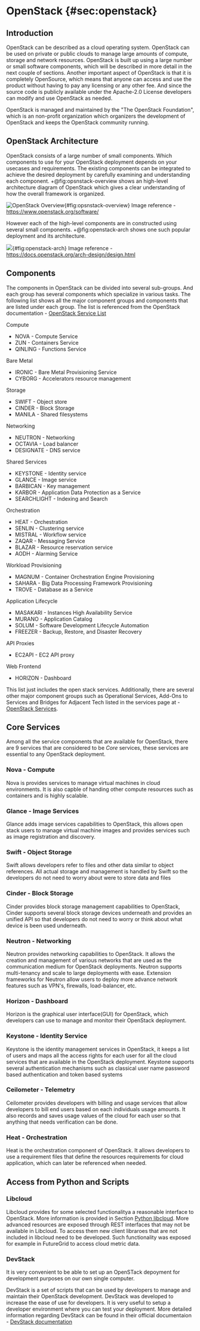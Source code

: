 # OpenStack {#sec:openstack}

## Introduction

OpenStack can be described as a cloud operating system. OpenStack can
be used on private or public clouds to manage large amounts of compute,
storage and network resources. OpenStack is built up using a large
number or small software components, which will be described in more 
detail in the next couple of sections. Another important aspect of 
OpenStack is that it is completely OpenSource, which means that
anyone can access and use the product without having to pay any licensing
or any other fee. And since the source code is publicly available
under the Apache-2.0 License developers can modify and use OpenStack as
needed. 

OpenStack is managed and maintained by the "The OpenStack Foundation",
which is an non-profit organization which organizers the development of
OpenStack and keeps the OpenStack community running. 

## OpenStack Architecture

OpenStack consists of a large number of small components. Which
components to use for your OpenStack deployment depends on your usecases
and requirements. The existing components can be integrated to 
achieve the desired deployment by carefully examining and understanding
each component. +@fig:opsnstack-overview shows an high-level architecture
diagram of OpenStack which gives a clear understanding of how the
overall framework is organized.

![OpenStack Overview](images/openstack_overview_diagram.png){#fig:opsnstack-overview}
Image reference - <https://www.openstack.org/software/>


However each of the high-level components are in constructed using
several small components. +@fig:openstack-arch shows one such popular 
deployment and its architecture. 

![](images/openstack_archi.png){#fig:openstack-arch}
Image reference - <https://docs.openstack.org/arch-design/design.html>

## Components

The components in OpenStack can be divided into several sub-groups. And
each group has several components which specialize in various tasks. The
following list shows all the major component groups and components that
are listed under each group. The list is referenced from the OpenStack
documentation - [OpenStack Service List](https://www.openstack.org/software/project-navigator/openstack-components#openstack-services)


Compute

 * NOVA - Compute Service
 * ZUN - Containers Service
 * QINLING - Functions Service

Bare Metal

 * IRONIC - Bare Metal Provisioning Service
 * CYBORG - Accelerators resource management

Storage

 * SWIFT - Object store
 * CINDER - Block Storage
 * MANILA - Shared filesystems
 
Networking

 * NEUTRON - Networking
 * OCTAVIA - Load balancer
 * DESIGNATE - DNS service
 
Shared Services

 * KEYSTONE - Identity service
 * GLANCE - Image service
 * BARBICAN - Key management
 * KARBOR - Application Data Protection as a Service
 * SEARCHLIGHT - Indexing and Search
 
Orchestration

 * HEAT - Orchestration
 * SENLIN - Clustering service
 * MISTRAL - Workflow service
 * ZAQAR - Messaging Service
 * BLAZAR - Resource reservation service
 * AODH - Alarming Service

Workload Provisioning

 * MAGNUM - Container Orchestration Engine Provisioning
 * SAHARA - Big Data Processing Framework Provisioning
 * TROVE - Database as a Service

Application Lifecycle

 * MASAKARI - Instances High Availability Service
 * MURANO - Application Catalog
 * SOLUM - Software Development Lifecycle Automation
 * FREEZER - Backup, Restore, and Disaster Recovery

API Proxies

 * EC2API - EC2 API proxy

Web Frontend

 * HORIZON - Dashboard
 
 
This list just includes the open stack services. Additionally, there are several other major component groups such as Operational Services, 
 Add-Ons to Services and Bridges for Adjacent Tech listed in the 
 services page at - [OpenStack Services](https://www.openstack.org/software/project-navigator/openstack-components#openstack-services).
 
## Core Services

Among all the service components that are available for OpenStack,
 there are 9 services that are considered to be *Core* services, these
 services are essential to any OpenStack deployment.
 
###  Nova - Compute
 
Nova is provides services to manage virtual machines in cloud 
environments. It is also capble of handing other compute resources such
as containers and is highly scalable. 

### Glance - Image Services

Glance adds image services capabilities to OpenStack, this allows open
stack users to manage virtual machine images and provides services such 
as image registration and discovery.

### Swift - Object Storage

Swift allows developers refer to files and other data similar to object
references. All actual storage and management is handled by Swift
so the developers do not need to worry about were to store data and files

### Cinder - Block Storage

Cinder provides block storage management capabilities to OpenStack,
Cinder supports several block storage devices underneath and provides an
unified API so that developers do not need to worry or think about what
device is been used underneath. 

### Neutron - Networking

Neutron provides networking capabilities to OpenStack. It allows the
creation and management of various networks that are used as the
communication medium for OpenStack deployments. Neutron supports 
multi-tenancy and scale to large deployments with ease. Extension 
frameworks for Neutron allow users to deploy more advance network
features such as VPN's, firewalls, load-balancer, etc. 

### Horizon - Dashboard

Horizon is the graphical user interface(GUI) for OpenStack, which 
developers can use to manage and monitor their OpenStack deployment.


### Keystone - Identity Service

Keystone is the identity management services in OpenStack, it keeps a 
list of users and maps all the access rights for each user for all the
cloud services that are available in the OpenStack deployment. Keystone
supports several authentication mechanisms such as classical user name
password based authentication and token based systems

### Ceilometer - Telemetry

Ceilometer provides developers with billing and usage services that
allow developers to bill end users based on each individuals usage
amounts. It also records and saves usage values of the cloud for each
user so that anything that needs verification can be done.

### Heat - Orchestration

Heat is the orchestration component of OpenStack. It allows developers
to use a requirement files that define the resources requirements for 
cloud application, which can later be referenced when needed.


## Access from Python and Scripts

### Libcloud

Libcloud provides for some selected functionalitya a reasonable interface to OpenStack. More information is provided in Section
[Python libcloud](#python-libcloud). More advanced resources are exposed through REST interfaces that may not be available in Libcloud. To access them new client libraroes that are not included in libcloud need to be developed. Such functionality was exposed for example in FutureGrid to access cloud metric data.


### DevStack
 
It is very convenient to be able to set up an OpenSTack depoyment for development purposes on our own single computer.

DevStack is a set of scripts that can be used by developers to manage
 and maintain their OpenStack development. DevStack was developed to 
 increase the ease of use for developers. It is very useful to 
 setup a developer environment where you can test your deployment. More
 detailed information regarding DevStack can be found in their official
 documentaion - [DevStack documentation](https://docs.openstack.org/devstack/latest/)
 
 

